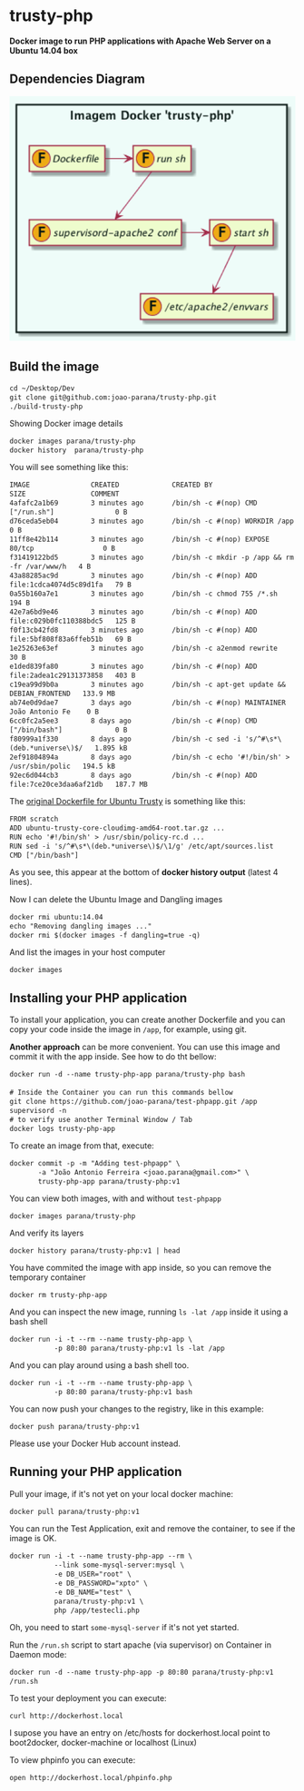 # trusty-php

**Docker image to run PHP applications with Apache Web Server on a Ubuntu 14.04 box**

## Dependencies Diagram

![Dependencies Diagram](https://raw.githubusercontent.com/joao-parana/trusty-php/master/docs/diagram-02-2x.png)

## Build the image

    cd ~/Desktop/Dev
    git clone git@github.com:joao-parana/trusty-php.git 
    ./build-trusty-php

Showing Docker image details

    docker images parana/trusty-php
    docker history  parana/trusty-php

You will see something like this:

    IMAGE               CREATED             CREATED BY                                      SIZE                COMMENT
    4afafc2a1b69        3 minutes ago       /bin/sh -c #(nop) CMD ["/run.sh"]               0 B                 
    d76ceda5eb04        3 minutes ago       /bin/sh -c #(nop) WORKDIR /app                  0 B                 
    11ff8e42b114        3 minutes ago       /bin/sh -c #(nop) EXPOSE 80/tcp                 0 B                 
    f31419122bd5        3 minutes ago       /bin/sh -c mkdir -p /app && rm -fr /var/www/h   4 B                 
    43a88285ac9d        3 minutes ago       /bin/sh -c #(nop) ADD file:1cdca4074d5c89d1fa   79 B                
    0a55b160a7e1        3 minutes ago       /bin/sh -c chmod 755 /*.sh                      194 B               
    42e7a6bd9e46        3 minutes ago       /bin/sh -c #(nop) ADD file:c029b0fc110388bdc5   125 B               
    f0f13cb42fd8        3 minutes ago       /bin/sh -c #(nop) ADD file:5bf808f83a6ffeb51b   69 B                
    1e25263e63ef        3 minutes ago       /bin/sh -c a2enmod rewrite                      30 B                
    e1ded839fa80        3 minutes ago       /bin/sh -c #(nop) ADD file:2adea1c29131373858   403 B               
    c19ea99d9b0a        3 minutes ago       /bin/sh -c apt-get update &&  DEBIAN_FRONTEND   133.9 MB            
    ab74e0d9dae7        3 days ago          /bin/sh -c #(nop) MAINTAINER João Antonio Fe    0 B                 
    6cc0fc2a5ee3        8 days ago          /bin/sh -c #(nop) CMD ["/bin/bash"]             0 B                 
    f80999a1f330        8 days ago          /bin/sh -c sed -i 's/^#\s*\(deb.*universe\)$/   1.895 kB            
    2ef91804894a        8 days ago          /bin/sh -c echo '#!/bin/sh' > /usr/sbin/polic   194.5 kB            
    92ec6d044cb3        8 days ago          /bin/sh -c #(nop) ADD file:7ce20ce3daa6af21db   187.7 MB 

The [original Dockerfile for Ubuntu Trusty](https://github.com/tianon/docker-brew-ubuntu-core/blob/e406914e5f648003dfe8329b512c30c9ad0d2f9c/trusty/Dockerfile) is something like this:

    FROM scratch
    ADD ubuntu-trusty-core-cloudimg-amd64-root.tar.gz ...
    RUN echo '#!/bin/sh' > /usr/sbin/policy-rc.d ...
    RUN sed -i 's/^#\s*\(deb.*universe\)$/\1/g' /etc/apt/sources.list
    CMD ["/bin/bash"]

As you see, this appear at the bottom of **docker history output** (latest 4 lines).

Now I can delete the Ubuntu Image and Dangling images

    docker rmi ubuntu:14.04
    echo "Removing dangling images ..."
    docker rmi $(docker images -f dangling=true -q)

And list the images in your host computer

    docker images

## Installing your PHP application

To install your application, you can create another Dockerfile and
you can copy your code inside the image in `/app`, for example, using git.

**Another approach** can be more convenient. 
You can use this image and commit it with the app inside. 
See how to do tht bellow:

    docker run -d --name trusty-php-app parana/trusty-php bash

    # Inside the Container you can run this commands bellow
    git clone https://github.com/joao-parana/test-phpapp.git /app
    supervisord -n
    # to verify use another Terminal Window / Tab
    docker logs trusty-php-app

To create an image from that, execute:

    docker commit -p -m "Adding test-phpapp" \
           -a "João Antonio Ferreira <joao.parana@gmail.com>" \
           trusty-php-app parana/trusty-php:v1

You can view both images, with and without `test-phpapp`

    docker images parana/trusty-php

And verify its layers 

    docker history parana/trusty-php:v1 | head

You have commited the image with app inside, so you can remove the temporary container

    docker rm trusty-php-app

And you can inspect the new image, running `ls -lat /app` inside it using a bash shell

    docker run -i -t --rm --name trusty-php-app \
               -p 80:80 parana/trusty-php:v1 ls -lat /app 

And you can play around using a bash shell too.

    docker run -i -t --rm --name trusty-php-app \
               -p 80:80 parana/trusty-php:v1 bash    

You can now push your changes to the registry, like in this example:

    docker push parana/trusty-php:v1

Please use your Docker Hub account instead.

## Running your PHP application

Pull your image, if it's not yet on your local docker machine:

	docker pull parana/trusty-php:v1

You can run the Test Application, exit and remove the container, to see 
if the image is OK.

    docker run -i -t --name trusty-php-app --rm \
               --link some-mysql-server:mysql \
               -e DB_USER="root" \
               -e DB_PASSWORD="xpto" \
               -e DB_NAME="test" \
               parana/trusty-php:v1 \
               php /app/testecli.php

Oh, you need to start `some-mysql-server` if it's not yet started.

Run the `/run.sh` script to start apache (via supervisor) on 
Container in Daemon mode:

    docker run -d --name trusty-php-app -p 80:80 parana/trusty-php:v1 /run.sh

To test your deployment you can execute:

  	curl http://dockerhost.local

I supose you have an entry on /etc/hosts for dockerhost.local point 
to boot2docker, docker-machine or localhost (Linux)

To view phpinfo you can execute:

    open http://dockerhost.local/phpinfo.php

